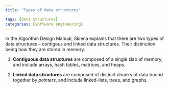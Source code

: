 ```yaml
---
title: "Types of data structures"

tags: [data structures]
categories: [software engineering]
---
```


In the Algorithm Design Manual, Skiena explains that there are two types of data structures – contigous and linked data structures. Their distinction being how they are stored in memory.

1. **Contiguous data structures** are composed of a single slab of memory, and include arrays, hash tables, matrices, and heaps.

1. **Linked data structures** are composed of distinct chunks of data bound together by *pointers*, and include linked-lists, trees, and graphs.
